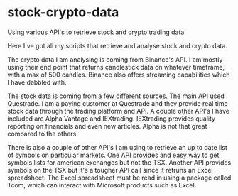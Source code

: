 # stock-crypto-data
Using various API's to retrieve stock and crypto trading data

Here I've got all my scripts that retrieve and analyse stock and crypto data. 

The crypto data I am analysing is coming from Binance's
API. I am mostly using their end point that returns candlestick data on whatever timeframe, with a max of 500 candles. Binance also offers
streaming capabilities which I have dabbled with.

The stock data is coming from a few different sources. The main API used Questrade. I am a paying customer at Questrade and they
provide real time stock data through the trading platform and API. A couple other API's I have included are Alpha Vantage and IEXtrading.
IEXtrading provides quality reporting on financials and even new articles. Alpha is not that great compared to the others.

There is also a couple of other API's I am using to retrieve an up to date list of symbols on particular markets. One API provides
and easy way to get symbols lists for american exchanges but not the TSX. Another API provides symbols on the TSX but it's a tougher
API call since it retruns an Excel spreadsheet. The Excel spreadsheet must be read in using a package called Tcom, which can interact
with Microsoft products such as Excel.
